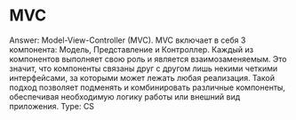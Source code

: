 # MVC

Answer: Model-View-Controller (MVC). MVC включает в себя 3 компонента: Модель, Представление и Контроллер. Каждый из компонентов выполняет свою роль и является взаимозаменяемым. Это значит, что компоненты связаны друг с другом лишь некими четкими интерфейсами, за которыми может лежать любая реализация. Такой подход позволяет подменять и комбинировать различные компоненты, обеспечивая необходимую логику работы или внешний вид приложения.
Type: CS